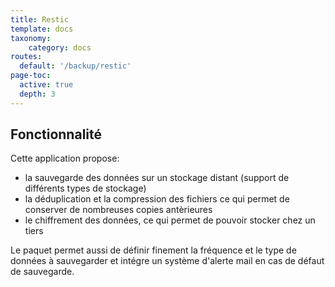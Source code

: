 ```yaml
---
title: Restic
template: docs
taxonomy:
    category: docs
routes:
  default: '/backup/restic'
page-toc:
  active: true
  depth: 3
---
```



## Fonctionnalité

Cette application propose:
* la sauvegarde des données sur un stockage distant (support de différents types de stockage)
* la déduplication et la compression des fichiers ce qui permet de conserver de nombreuses copies antèrieures
* le chiffrement des données, ce qui permet de pouvoir stocker chez un tiers

Le paquet permet aussi de définir finement la fréquence et le type de données à sauvegarder et intégre un système d'alerte mail en cas de défaut de sauvegarde.

